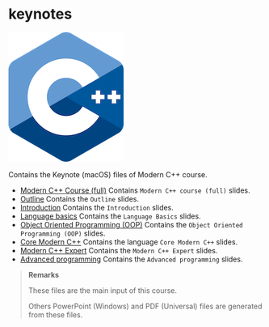 # keynotes

![logo](../../docs/pictures/logo.png)

Contains the Keynote (macOS) files of Modern C++ course.

* [Modern C++ Course (full)](modern_cpp_course_full.key) Contains `Modern C++ course (full)` slides.
* [Outline](outline.key) Contains the `Outline` slides.
* [Introduction](introduction.key) Contains the `Introduction` slides.
* [Language basics](language_basics.key) Contains the `Language Basics` slides.
* [Object Oriented Programming (OOP)](object_oriented_programming.key) Contains the `Object Oriented Programming (OOP)` slides.
* [Core Modern C++](core_modern_cpp.key) Contains the language `Core Modern C++` slides.
* [Modern C++ Expert](modern_cpp_expert.key) Contains the `Modern C++ Expert` slides.
* [Advanced programming](advanced_programming.key) Contains the `Advanced programming` slides.

> **Remarks**
>
> These files are the main input of this course.
>
> Others PowerPoint (Windows) and PDF (Universal) files are generated from these files.
